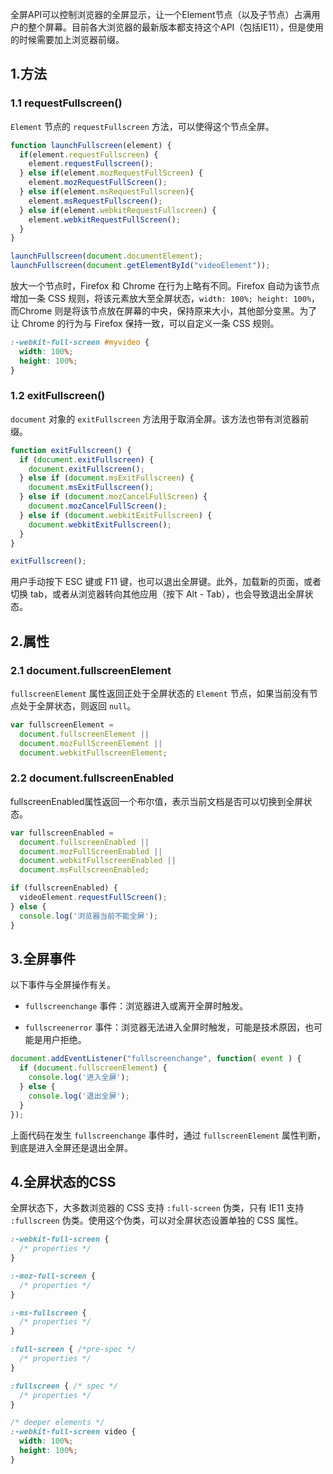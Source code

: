 全屏API可以控制浏览器的全屏显示，让一个Element节点（以及子节点）占满用户的整个屏幕。目前各大浏览器的最新版本都支持这个API（包括IE11），但是使用的时候需要加上浏览器前缀。

## 1.方法

### 1.1 requestFullscreen()

`Element` 节点的 `requestFullscreen` 方法，可以使得这个节点全屏。

```javascript
function launchFullscreen(element) {
  if(element.requestFullscreen) {
    element.requestFullscreen();
  } else if(element.mozRequestFullScreen) {
    element.mozRequestFullScreen();
  } else if(element.msRequestFullscreen){
    element.msRequestFullscreen();
  } else if(element.webkitRequestFullscreen) {
    element.webkitRequestFullScreen();
  }
}

launchFullscreen(document.documentElement);
launchFullscreen(document.getElementById("videoElement"));
```

放大一个节点时，Firefox 和 Chrome 在行为上略有不同。Firefox 自动为该节点增加一条 CSS 规则，将该元素放大至全屏状态，`width: 100%; height: 100%`，而Chrome 则是将该节点放在屏幕的中央，保持原来大小，其他部分变黑。为了让 Chrome 的行为与 Firefox 保持一致，可以自定义一条 CSS 规则。

```css
:-webkit-full-screen #myvideo {
  width: 100%;
  height: 100%;
}
```

### 1.2 exitFullscreen()

`document` 对象的 `exitFullscreen` 方法用于取消全屏。该方法也带有浏览器前缀。

```javascript
function exitFullscreen() {
  if (document.exitFullscreen) {
    document.exitFullscreen();
  } else if (document.msExitFullscreen) {
    document.msExitFullscreen();
  } else if (document.mozCancelFullScreen) {
    document.mozCancelFullScreen();
  } else if (document.webkitExitFullscreen) {
    document.webkitExitFullscreen();
  }
}

exitFullscreen();
```

用户手动按下 ESC 键或 F11 键，也可以退出全屏键。此外，加载新的页面，或者切换 tab，或者从浏览器转向其他应用（按下 Alt - Tab），也会导致退出全屏状态。

## 2.属性

### 2.1 document.fullscreenElement

`fullscreenElement` 属性返回正处于全屏状态的 `Element` 节点，如果当前没有节点处于全屏状态，则返回 `null`。

```javascript
var fullscreenElement =
  document.fullscreenElement ||
  document.mozFullScreenElement ||
  document.webkitFullscreenElement;
```

### 2.2 document.fullscreenEnabled

fullscreenEnabled属性返回一个布尔值，表示当前文档是否可以切换到全屏状态。

```javascript
var fullscreenEnabled =
  document.fullscreenEnabled ||
  document.mozFullScreenEnabled ||
  document.webkitFullscreenEnabled ||
  document.msFullscreenEnabled;

if (fullscreenEnabled) {
  videoElement.requestFullScreen();
} else {
  console.log('浏览器当前不能全屏');
}
```

## 3.全屏事件

以下事件与全屏操作有关。

- `fullscreenchange` 事件：浏览器进入或离开全屏时触发。

- `fullscreenerror` 事件：浏览器无法进入全屏时触发，可能是技术原因，也可能是用户拒绝。

```javascript
document.addEventListener("fullscreenchange", function( event ) {
  if (document.fullscreenElement) {
    console.log('进入全屏');
  } else {
    console.log('退出全屏');
  }
});
```

上面代码在发生 `fullscreenchange` 事件时，通过 `fullscreenElement` 属性判断，到底是进入全屏还是退出全屏。

## 4.全屏状态的CSS

全屏状态下，大多数浏览器的 CSS 支持 `:full-screen` 伪类，只有 IE11 支持 `:fullscreen` 伪类。使用这个伪类，可以对全屏状态设置单独的 CSS 属性。

```css
:-webkit-full-screen {
  /* properties */
}

:-moz-full-screen {
  /* properties */
}

:-ms-fullscreen {
  /* properties */
}

:full-screen { /*pre-spec */
  /* properties */
}

:fullscreen { /* spec */
  /* properties */
}

/* deeper elements */
:-webkit-full-screen video {
  width: 100%;
  height: 100%;
}
```
